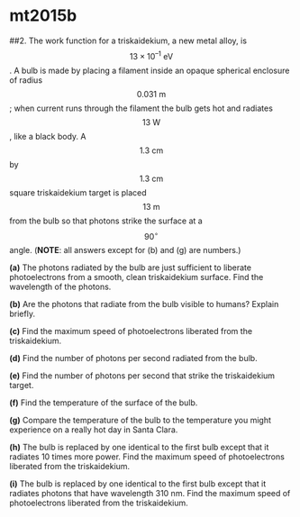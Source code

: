 # mt2015b

##2.
The work function for a triskaidekium, a new metal alloy, is $$13\times10^{–1}\:\text{eV}$$. A bulb is made by placing a filament inside an opaque spherical enclosure of radius $$0.031\:\text{m}$$; when current runs through the filament the bulb gets hot and radiates $$13\:\text{W}$$, like a black body. A $$1.3\:\text{cm}$$ by $$1.3\:\text{cm}$$ square triskaidekium target is placed $$13\:\text{m}$$ from the bulb so that photons strike the surface at a $$90^{\circ}$$ angle. (**NOTE**: all answers except for (b) and (g) are numbers.)

**(a)** The photons radiated by the bulb are just sufficient to liberate photoelectrons from a smooth, clean triskaidekium surface. Find the wavelength of the photons.

**(b)** Are the photons that radiate from the bulb visible to humans? Explain briefly.

**(c)** Find the maximum speed of photoelectrons liberated from the triskaidekium.

**(d)** Find the number of photons per second radiated from the bulb.

**(e)** Find the number of photons per second that strike the triskaidekium target.

**(f)** Find the temperature of the surface of the bulb.

**(g)** Compare the temperature of the bulb to the temperature you might experience on a really hot day in Santa Clara.

**(h)** The bulb is replaced by one identical to the first bulb except that it radiates 10 times more power. Find the maximum speed of photoelectrons liberated from the triskaidekium.

**(i)** The bulb is replaced by one identical to the first bulb except that it radiates photons that have wavelength 310 nm. Find the maximum speed of photoelectrons liberated from the triskaidekium.
